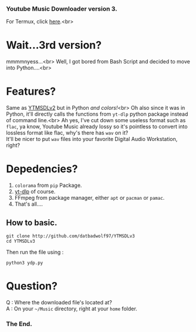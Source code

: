### Youtube Music Downloader version 3.
For Termux, click [here](http://github.com/datbadwolf97/YTMSDLv3-termux).<br\>

# Wait...3rd version?

mmmmnyess...<br\>
Well, I got bored from Bash Script and decided to move into Python....<br\>

# Features?

Same as [YTMSDLv2](https://github.com/datbadwolf97/YTMSDLv2) but in Python *and colors!*<br\>
Oh also since it was in Python, it'll directly calls the functions from `yt-dlp` python package instead of command line.<br\>
Ah yes, I've cut down some useless format such as `flac`, ya know, Youtube Music already lossy so it's pointless to convert into lossless format like flac, why's there has `wav` on it?<br/>
It'll be nicer to put `wav` files into your favorite Digital Audio Workstation, right?<br/>
# Depedencies?

1. `colorama` from `pip` Package.
2. [yt-dlp](http://github.com/yt-dlp/yt-dlp) of course.
3. FFmpeg from package manager, either `apt` or `pacman` or `pamac`.
4. That's all....

## How to basic.

```
git clone http://github.com/datbadwolf97/YTMSDLv3
cd YTMSDLv3
```
Then run the file using :
```
python3 ydp.py
```
# Question?

Q : Where the downloaded file's located at?<br/>
A : On your `~/Music` directory, right at your `home` folder.<br/>

### The End.
